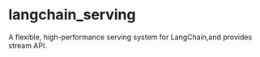 # langchain_serving
A flexible, high-performance serving system for LangChain,and provides stream API.
